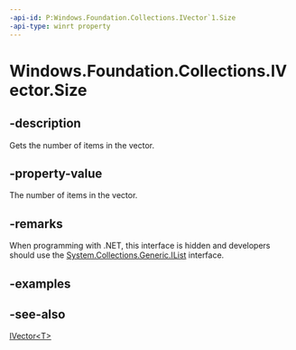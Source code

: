 ```yaml
---
-api-id: P:Windows.Foundation.Collections.IVector`1.Size
-api-type: winrt property
---
```


<!-- Property syntax
public uint Size { get; }
-->

# Windows.Foundation.Collections.IVector<T>.Size

## -description
Gets the number of items in the vector.

## -property-value
The number of items in the vector.

## -remarks
When programming with .NET, this interface is hidden and developers should use the [System.Collections.Generic.IList<T>](https://docs.microsoft.com/dotnet/api/system.collections.generic.ilist-1) interface.

## -examples

## -see-also
[IVector&lt;T&gt;](ivector_1.md)